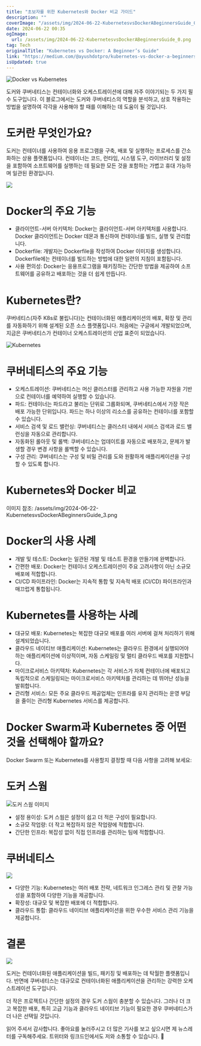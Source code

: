 ```yaml
---
title: "초보자를 위한 Kubernetes와 Docker 비교 가이드"
description: ""
coverImage: "/assets/img/2024-06-22-KubernetesvsDockerABeginnersGuide_0.png"
date: 2024-06-22 00:35
ogImage:
  url: /assets/img/2024-06-22-KubernetesvsDockerABeginnersGuide_0.png
tag: Tech
originalTitle: "Kubernetes vs Docker: A Beginner’s Guide"
link: "https://medium.com/@ayushdotpro/kubernetes-vs-docker-a-beginners-guide-97156b842a4e"
isUpdated: true
---
```


![Docker vs Kubernetes](/assets/img/2024-06-22-KubernetesvsDockerABeginnersGuide_0.png)

도커와 쿠버네티스는 컨테이너화와 오케스트레이션에 대해 자주 이야기되는 두 가지 필수 도구입니다. 이 블로그에서는 도커와 쿠버네티스의 역할을 분석하고, 상호 작용하는 방법을 설명하여 각각을 사용해야 할 때를 이해하는 데 도움이 될 것입니다.

# 도커란 무엇인가요?

도커는 컨테이너를 사용하여 응용 프로그램을 구축, 배포 및 실행하는 프로세스를 간소화하는 상용 플랫폼입니다. 컨테이너는 코드, 런타임, 시스템 도구, 라이브러리 및 설정을 포함하여 소프트웨어를 실행하는 데 필요한 모든 것을 포함하는 가볍고 휴대 가능하며 일관된 환경입니다.

<div class="content-ad"></div>

<img src="/assets/img/2024-06-22-KubernetesvsDockerABeginnersGuide_1.png" />

# Docker의 주요 기능

- 클라이언트-서버 아키텍처: Docker는 클라이언트-서버 아키텍처를 사용합니다. Docker 클라이언트는 Docker 데몬과 통신하여 컨테이너를 빌드, 실행 및 관리합니다.
- Dockerfile: 개발자는 Dockerfile을 작성하여 Docker 이미지를 생성합니다. Dockerfile에는 컨테이너를 빌드하는 방법에 대한 일련의 지침이 포함됩니다.
- 사용 편의성: Docker는 응용프로그램을 패키징하는 간단한 방법을 제공하여 소프트웨어를 공유하고 배포하는 것을 더 쉽게 만듭니다.

# Kubernetes란?

<div class="content-ad"></div>

쿠버네티스(자주 K8s로 불립니다)는 컨테이너화된 애플리케이션의 배포, 확장 및 관리를 자동화하기 위해 설계된 오픈 소스 플랫폼입니다. 처음에는 구글에서 개발되었으며, 지금은 쿠버네티스가 컨테이너 오케스트레이션의 산업 표준이 되었습니다.

![Kubernetes](/assets/img/2024-06-22-KubernetesvsDockerABeginnersGuide_2.png)

# 쿠버네티스의 주요 기능

- 오케스트레이션: 쿠버네티스는 머신 클러스터를 관리하고 사용 가능한 자원을 기반으로 컨테이너를 예약하여 실행할 수 있습니다.
- 파드: 컨테이너는 파드라고 불리는 단위로 그룹화되며, 쿠버네티스에서 가장 작은 배포 가능한 단위입니다. 파드는 하나 이상의 리소스를 공유하는 컨테이너를 포함할 수 있습니다.
- 서비스 검색 및 로드 밸런싱: 쿠버네티스는 클러스터 내에서 서비스 검색과 로드 밸런싱을 자동으로 관리합니다.
- 자동화된 롤아웃 및 롤백: 쿠버네티스는 업데이트를 자동으로 배포하고, 문제가 발생할 경우 변경 사항을 롤백할 수 있습니다.
- 구성 관리: 쿠버네티스는 구성 및 비밀 관리를 도와 원활하게 애플리케이션을 구성할 수 있도록 합니다.

<div class="content-ad"></div>

# Kubernetes와 Docker 비교

이미지 참조: /assets/img/2024-06-22-KubernetesvsDockerABeginnersGuide_3.png

# Docker의 사용 사례

- 개발 및 테스트: Docker는 일관된 개발 및 테스트 환경을 만들기에 완벽합니다.
- 간편한 배포: Docker는 컨테이너 오케스트레이션이 주요 고려사항이 아닌 소규모 배포에 적합합니다.
- CI/CD 파이프라인: Docker는 지속적 통합 및 지속적 배포 (CI/CD) 파이프라인과 매끄럽게 통합됩니다.

<div class="content-ad"></div>

# Kubernetes를 사용하는 사례

- 대규모 배포: Kubernetes는 복잡한 대규모 배포를 여러 서버에 걸쳐 처리하기 위해 설계되었습니다.
- 클라우드 네이티브 애플리케이션: Kubernetes는 클라우드 환경에서 실행되어야 하는 애플리케이션에 이상적이며, 자동 스케일링 및 멀티 클라우드 배포를 지원합니다.
- 마이크로서비스 아키텍처: Kubernetes는 각 서비스가 자체 컨테이너에 배포되고 독립적으로 스케일링되는 마이크로서비스 아키텍처를 관리하는 데 뛰어난 성능을 발휘합니다.
- 관리형 서비스: 모든 주요 클라우드 제공업체는 인프라를 유지 관리하는 운영 부담을 줄이는 관리형 Kubernetes 서비스를 제공합니다.

# Docker Swarm과 Kubernetes 중 어떤 것을 선택해야 할까요?

Docker Swarm 또는 Kubernetes를 사용할지 결정할 때 다음 사항을 고려해 보세요:

<div class="content-ad"></div>

# 도커 스웜

![도커 스웜 이미지](/assets/img/2024-06-22-KubernetesvsDockerABeginnersGuide_4.png)

- 설정 용이성: 도커 스웜은 설정이 쉽고 더 적은 구성이 필요합니다.
- 소규모 작업량: 더 작고 복잡하지 않은 작업량에 적합합니다.
- 간단한 인프라: 복잡성 없이 직접 인프라를 관리하는 팀에 적합합니다.

# 쿠버네티스

<div class="content-ad"></div>

<img src="/assets/img/2024-06-22-KubernetesvsDockerABeginnersGuide_5.png" />

- 다양한 기능: Kubernetes는 여러 배포 전략, 네트워크 인그레스 관리 및 관찰 가능성을 포함하여 다양한 기능을 제공합니다.
- 확장성: 대규모 및 복잡한 배포에 더 적합합니다.
- 클라우드 통합: 클라우드 네이티브 애플리케이션을 위한 우수한 서비스 관리 기능을 제공합니다.

# 결론

<img src="/assets/img/2024-06-22-KubernetesvsDockerABeginnersGuide_6.png" />

<div class="content-ad"></div>

도커는 컨테이너화된 애플리케이션을 빌드, 패키징 및 배포하는 데 탁월한 플랫폼입니다. 반면에 쿠버네티스는 대규모로 컨테이너화된 애플리케이션을 관리하는 강력한 오케스트레이션 도구입니다.

더 작은 프로젝트나 간단한 설정의 경우 도커 스웜이 충분할 수 있습니다. 그러나 더 크고 복잡한 배포, 특히 고급 기능과 클라우드 네이티브 기능이 필요한 경우 쿠버네티스가 더 나은 선택일 것입니다.

읽어 주셔서 감사합니다. 좋아요를 눌러주시고 더 많은 기사를 보고 싶으시면 제 뉴스레터를 구독해주세요. 트위터와 링크드인에서도 저와 소통할 수 있습니다. 🤠
